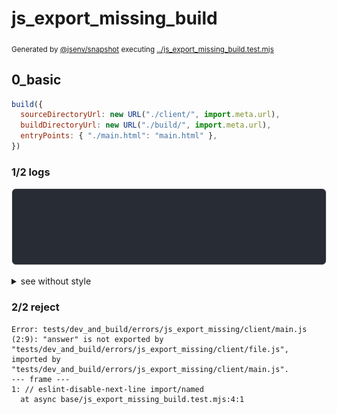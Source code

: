 # js_export_missing_build

<sub>
  Generated by <a href="https://github.com/jsenv/core/tree/main/packages/independent/snapshot">@jsenv/snapshot</a> executing <a href="../js_export_missing_build.test.mjs">../js_export_missing_build.test.mjs</a>
</sub>

## 0_basic

```js
build({
  sourceDirectoryUrl: new URL("./client/", import.meta.url),
  buildDirectoryUrl: new URL("./build/", import.meta.url),
  entryPoints: { "./main.html": "main.html" },
})
```

### 1/2 logs

![img](js_export_missing_build/0_basic/log_group.svg)

<details>
  <summary>see without style</summary>

```console

build "./main.html"
⠋ generate source graph
✔ generate source graph (done in <X> second)
⠋ bundle "js_module"
✖ failed to bundle "js_module"

```

</details>


### 2/2 reject

```console
Error: tests/dev_and_build/errors/js_export_missing/client/main.js (2:9): "answer" is not exported by "tests/dev_and_build/errors/js_export_missing/client/file.js", imported by "tests/dev_and_build/errors/js_export_missing/client/main.js".
--- frame ---
1: // eslint-disable-next-line import/named
  at async base/js_export_missing_build.test.mjs:4:1
```